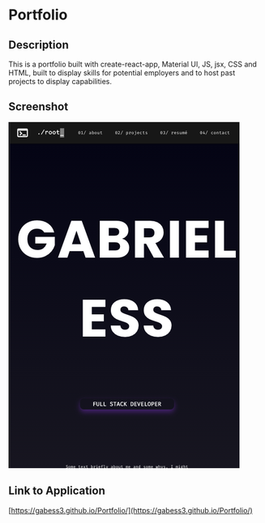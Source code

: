 # Portfolio

## Description
This is a portfolio built with create-react-app, Material UI, JS, jsx, CSS and HTML, built to display skills for potential employers and to host past projects to display capabilities. 

## Screenshot

![Portfolio Image](./src/images/Portfolio.png)

## Link to Application

[https://gabess3.github.io/Portfolio/](https://gabess3.github.io/Portfolio/)
